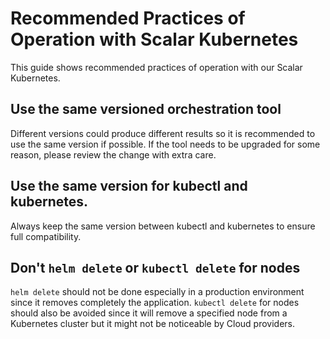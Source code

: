 # Recommended Practices of Operation with Scalar Kubernetes

This guide shows recommended practices of operation with our Scalar Kubernetes.

## Use the same versioned orchestration tool

Different versions could produce different results so it is recommended to use the same version if possible.
If the tool needs to be upgraded for some reason, please review the change with extra care.

## Use the same version for kubectl and kubernetes.

Always keep the same version between kubectl and kubernetes to ensure full compatibility.

## Don't `helm delete` or `kubectl delete` for nodes

`helm delete` should not be done especially in a production environment since it removes completely the application.
`kubectl delete` for nodes should also be avoided since it will remove a specified node from a Kubernetes cluster but it might not be noticeable by Cloud providers.
